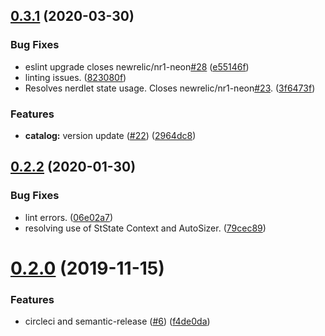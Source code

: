 ## [0.3.1](https://github.com/newrelic/nr1-neon/compare/v0.3.0...v0.3.1) (2020-03-30)

### Bug Fixes

- eslint upgrade closes newrelic/nr1-neon[#28](https://github.com/newrelic/nr1-neon/issues/28) ([e55146f](https://github.com/newrelic/nr1-neon/commit/e55146f823db6eeec18fe939e1b16e216201c7b5))
- linting issues. ([823080f](https://github.com/newrelic/nr1-neon/commit/823080fc38d87092519349f1a0163c45fad8022b))
- Resolves nerdlet state usage. Closes newrelic/nr1-neon[#23](https://github.com/newrelic/nr1-neon/issues/23). ([3f6473f](https://github.com/newrelic/nr1-neon/commit/3f6473f29cb4f331284d063029f7f34d4c1ca835))

### Features

- **catalog:** version update ([#22](https://github.com/newrelic/nr1-neon/issues/22)) ([2964dc8](https://github.com/newrelic/nr1-neon/commit/2964dc897120da0998b3cfb65a575d649c141f67))

## [0.2.2](https://github.com/newrelic/nr1-neon/compare/v0.2.1...v0.2.2) (2020-01-30)

### Bug Fixes

- lint errors. ([06e02a7](https://github.com/newrelic/nr1-neon/commit/06e02a7cdea19ab682a16b2a5280e713334f0cf7))
- resolving use of StState Context and AutoSizer. ([79cec89](https://github.com/newrelic/nr1-neon/commit/79cec8991160e973a681bf2b5c75e47cda6d5145))

# [0.2.0](https://github.com/newrelic/nr1-neon/compare/v0.1.1...v0.2.0) (2019-11-15)

### Features

- circleci and semantic-release ([#6](https://github.com/newrelic/nr1-neon/issues/6)) ([f4de0da](https://github.com/newrelic/nr1-neon/commit/f4de0daac9bcfd1d4119cae62e07746e941b4cd5))
